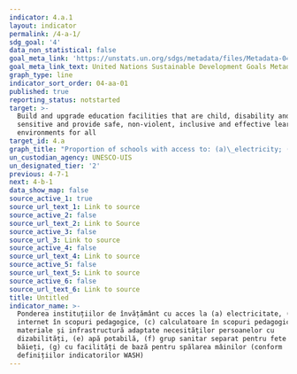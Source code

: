 ```yaml
---
indicator: 4.a.1
layout: indicator
permalink: /4-a-1/
sdg_goal: '4'
data_non_statistical: false
goal_meta_link: 'https://unstats.un.org/sdgs/metadata/files/Metadata-04-0A-01.pdf'
goal_meta_link_text: United Nations Sustainable Development Goals Metadata (pdf 210kB)
graph_type: line
indicator_sort_order: 04-aa-01
published: true
reporting_status: notstarted
target: >-
  Build and upgrade education facilities that are child, disability and gender
  sensitive and provide safe, non-violent, inclusive and effective learning
  environments for all
target_id: 4.a
graph_title: "Proportion of schools with access to: (a)\_electricity; (b) the Internet for pedagogical purposes; (c) computers for pedagogical purposes; (d)\_adapted infrastructure and materials for students with disabilities; (e) basic drinking water; (f) single-sex basic sanitation facilities; and (g) basic handwashing facilities (as per the WASH indicator definitions)"
un_custodian_agency: UNESCO-UIS
un_designated_tier: '2'
previous: 4-7-1
next: 4-b-1
data_show_map: false
source_active_1: true
source_url_text_1: Link to source
source_active_2: false
source_url_text_2: Link to Source
source_active_3: false
source_url_3: Link to source
source_active_4: false
source_url_text_4: Link to source
source_active_5: false
source_url_text_5: Link to source
source_active_6: false
source_url_text_6: Link to source
title: Untitled
indicator_name: >-
  Ponderea instituțiilor de învățământ cu acces la (a) electricitate, (b)
  internet în scopuri pedagogice, (c) calculatoare în scopuri pedagogice, (d)
  materiale și infrastructură adaptate necesităților persoanelor cu
  dizabilități, (e) apă potabilă, (f) grup sanitar separat pentru fete și
  băieți, (g) cu facilități de bază pentru spălarea mâinilor (conform
  definițiilor indicatorilor WASH)
---
```

